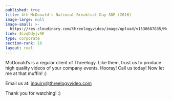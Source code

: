 ```yaml
---
published: true
title: 4th McDonald's National Breakfast Day SDE (2016)
image-large: null
image-small: >-
  https://res.cloudinary.com/threelogyvideo/image/upload/v1530687835/McDo_Alden_2.jpg
link: 4LzqDdyjv5E
type: corporate
section-rank: 16
layout: reel
---
```

McDonald’s is a regular client of Threelogy. Like them, trust us to produce high quality videos of your company events. Hooray! Call us today! Now let me at that muffin! :) 

Email us at: inquiry@threelogyvideo.com 

Thank you for watching! :)